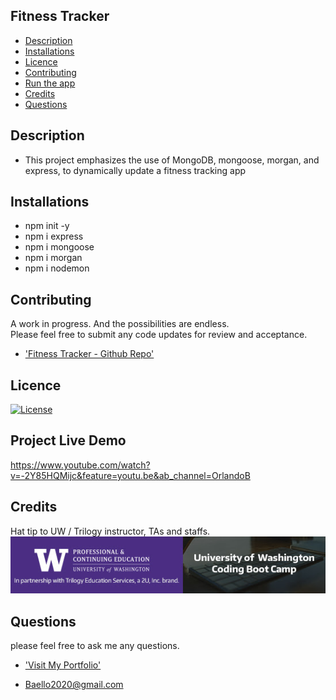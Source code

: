 ## Fitness Tracker

- [Description](#Description)
- [Installations](#Installations)
- [Licence](#Licence)
- [Contributing](#Contributing)
- [Run the app](#Project-Live-Demo)
- [Credits](#Credits)
- [Questions](#Questions)

## Description
* This project emphasizes the use of MongoDB, mongoose, morgan, and express, to dynamically update a fitness tracking app

## Installations

* npm init -y
* npm i express 
* npm i mongoose
* npm i morgan
* npm i nodemon


## Contributing
A work in progress. And the possibilities are endless. <br> Please feel free to submit any code updates for review and acceptance.
* ['Fitness Tracker - Github Repo'](https://github.com/baello2020/Fitness_Tracker)

## Licence
[![License](https://img.shields.io/badge/License-MIT-yellow.svg)](https://opensource.org/licenses/MIT)


## Project Live Demo
https://www.youtube.com/watch?v=-2Y85HQMijc&feature=youtu.be&ab_channel=OrlandoB

## Credits
Hat tip to UW / Trilogy instructor, TAs and staffs.
![UW](https://github.com/baello2020/Note_Taker/blob/main/assets/UWT.jpg "UW")

## Questions
please feel free to ask me any questions.
* ['Visit My Portfolio'](https://baello2020.github.io/Updated_Portfolio_Page/)

* Baello2020@gmail.com